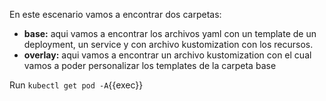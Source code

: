 En este escenario vamos a encontrar dos carpetas:

- **base:** aqui vamos a encontrar los archivos yaml con un template de un deployment, un service y con archivo kustomization con los recursos.
- **overlay:** aqui vamos a encontrar un archivo kustomization con el cual vamos a poder personalizar los templates de la carpeta base



Run `kubectl get pod -A`{{exec}}
